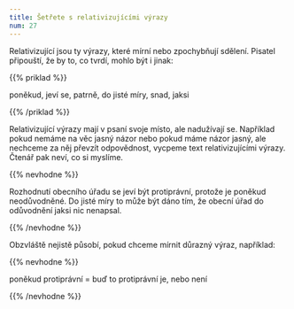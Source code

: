 ```yaml
---
title: Šetřete s relativizujícími výrazy
num: 27
---
```

Relativizující jsou ty výrazy, které mírní nebo zpochybňují sdělení. Pisatel připouští, že by to, co tvrdí, mohlo být i jinak:

{{% priklad %}}

poněkud, jeví se, patrně, do jisté míry, snad, jaksi

{{% /priklad %}}

Relativizující výrazy mají v psaní svoje místo, ale nadužívají se. Například pokud nemáme na věc jasný názor nebo pokud máme názor jasný, ale nechceme za něj převzít odpovědnost, vycpeme text relativizujícími výrazy. Čtenář pak neví, co si myslíme.

{{% nevhodne %}}

Rozhodnutí obecního úřadu se jeví být protiprávní, protože je poněkud neodůvodněné. Do jisté míry to může být dáno tím, že obecní úřad do odůvodnění jaksi nic nenapsal.

{{% /nevhodne %}}

Obzvláště nejistě působí, pokud chceme mírnit důrazný výraz, například:

{{% nevhodne %}}

poněkud protiprávní = buď to protiprávní je, nebo není

{{% /nevhodne %}}
